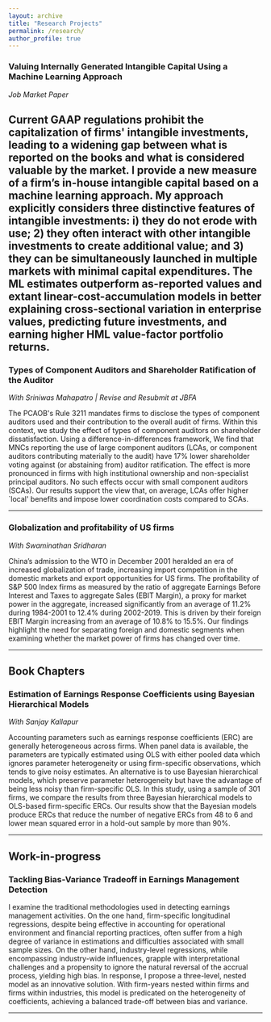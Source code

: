 ```yaml
---
layout: archive
title: "Research Projects"
permalink: /research/
author_profile: true
---
```


### Valuing Internally Generated Intangible Capital Using a Machine Learning Approach
*Job Market Paper*

 Current GAAP regulations prohibit the capitalization of firms' intangible investments, leading to a widening gap between what is reported on the books and what is considered valuable by the market. I provide a new measure of a firm’s in-house intangible capital based on a machine learning approach. My approach explicitly considers three distinctive features of intangible investments: i) they do not erode with use; 2) they often interact with other intangible investments to create additional value; and 3) they can be simultaneously launched in multiple markets with minimal capital expenditures. The ML estimates outperform as-reported values and extant linear-cost-accumulation models in better explaining cross-sectional variation in enterprise values, predicting future investments, and earning higher HML value-factor portfolio returns.
---

### Types of Component Auditors and Shareholder Ratification of the Auditor
*With Sriniwas Mahapatro | Revise and Resubmit at JBFA*

 The PCAOB's Rule 3211 mandates firms to disclose the types of component auditors used and their contribution to the overall audit of firms. Within this context, we study the effect of types of component auditors on shareholder dissatisfaction.  Using a difference-in-differences framework, We find that MNCs reporting the use of large component auditors (LCAs, or component auditors contributing materially to the audit) have 17\% lower shareholder voting against (or abstaining from) auditor ratification. The effect is more pronounced in firms with high institutional ownership and non-specialist principal auditors. No such effects occur with small component auditors (SCAs). Our results support the view that, on average, LCAs offer higher `local' benefits and impose lower coordination costs compared to SCAs.

---

### Globalization and profitability of US firms
*With Swaminathan Sridharan*

China’s admission to the WTO in December 2001 heralded an era of increased globalization of trade, increasing import competition in the domestic markets and export opportunities for US firms. The profitability of S&P 500 Index firms as measured by the ratio of aggregate Earnings Before Interest and Taxes to aggregate Sales (EBIT Margin), a proxy for market power in the aggregate, increased significantly from an average of 11.2% during 1984-2001 to 12.4% during 2002-2019.  This is driven by their foreign EBIT Margin increasing from an average of 10.8% to 15.5%.  Our findings highlight the need for separating foreign and domestic segments when examining whether the market power of firms has changed over time.

---

## Book Chapters

### Estimation of Earnings Response Coefficients using Bayesian Hierarchical Models
*With Sanjay Kallapur*

Accounting parameters such as earnings response coefficients (ERC) are generally heterogeneous across firms. When panel data is available, the parameters are typically estimated using OLS with either pooled data which ignores parameter heterogeneity or using firm-specific observations, which tends to give noisy estimates. An alternative is to use Bayesian hierarchical models, which preserve parameter heterogeneity but have the advantage of being less noisy than firm-specific OLS. In this study, using a sample of 301 firms, we compare the results from three Bayesian hierarchical models to OLS-based firm-specific ERCs. Our results show that the Bayesian models produce ERCs that reduce the number of negative ERCs from 48 to 6 and lower mean squared error in a hold-out sample by more than 90%.

---

## Work-in-progress

### Tackling Bias-Variance Tradeoff in Earnings Management Detection


I examine the traditional methodologies used in detecting earnings management activities. On the one hand, firm-specific longitudinal regressions, despite being effective in accounting for operational environment and financial reporting practices, often suffer from a high degree of variance in estimations and difficulties associated with small sample sizes. On the other hand, industry-level regressions, while encompassing industry-wide influences, grapple with interpretational challenges and a propensity to ignore the natural reversal of the accrual process, yielding high bias. In response, I propose a three-level, nested model as an innovative solution. With firm-years nested within firms and firms within industries, this model is predicated on the heterogeneity of coefficients, achieving a balanced trade-off between bias and variance.

---

